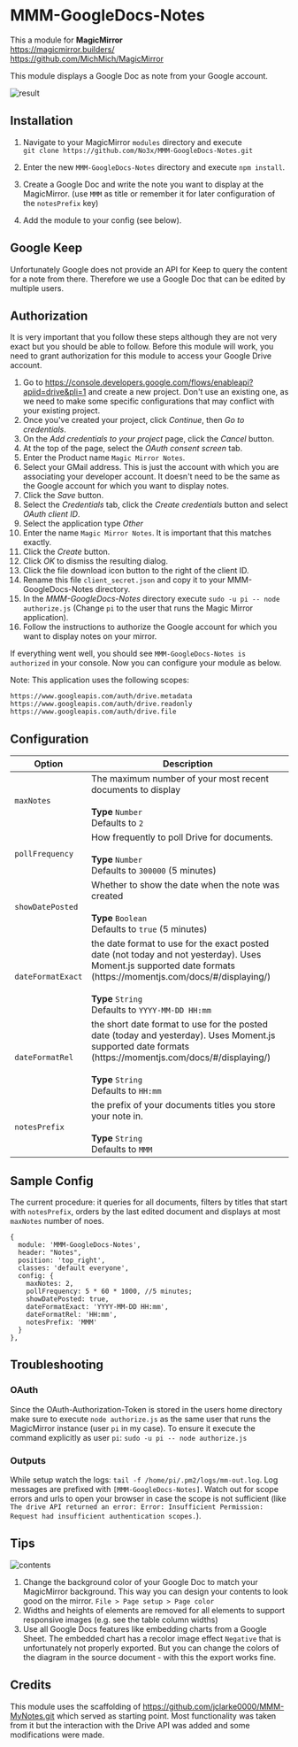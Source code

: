 # MMM-GoogleDocs-Notes

This a module for <strong>MagicMirror</strong><br>
https://magicmirror.builders/<br>
https://github.com/MichMich/MagicMirror

This module displays a Google Doc as note from your Google account.

![result](https://user-images.githubusercontent.com/2690708/71768783-e2900a80-2f19-11ea-874d-964ad42b9dd6.png)

## Installation

1. Navigate to your MagicMirror `modules` directory and execute<br />`git clone https://github.com/No3x/MMM-GoogleDocs-Notes.git`

2. Enter the new `MMM-GoogleDocs-Notes` directory and execute `npm install`.

3. Create a Google Doc and write the note you want to display at the MagicMirror. (use `MMM` as title or remember it for later configuration of the `notesPrefix` key)

4. Add the module to your config (see below).

## Google Keep
Unfortunately Google does not provide an API for Keep to query the content for a note from there. Therefore we use a Google Doc that can be edited by multiple users.

## Authorization
It is very important that you follow these steps although they are not very exact but you should be able to follow. Before this module will work, you need to grant authorization for this module to access your Google Drive account.

1. Go to https://console.developers.google.com/flows/enableapi?apiid=drive&pli=1 and create a new project. Don't use an existing one, as we need to make some specific configurations that may conflict with your existing project.
2. Once you've created your project, click *Continue*, then *Go to credentials*.
3. On the *Add credentials to your project* page, click the *Cancel* button.
4. At the top of the page, select the *OAuth consent screen* tab. 
5. Enter the Product name `Magic Mirror Notes`.
6. Select your GMail address. This is just the account with which you are associating your developer account. It doesn't need to be the same as the Google account for which you want to display notes.
7. Click the *Save* button.
8. Select the *Credentials* tab, click the *Create credentials* button and select *OAuth client ID*.
9. Select the application type *Other*
10. Enter the name `Magic Mirror Notes`. It is important that this matches exactly.
11. Click the *Create* button.
12. Click *OK* to dismiss the resulting dialog.
13. Click the file download icon button to the right of the client ID.
14. Rename this file `client_secret.json` and copy it to your MMM-GoogleDocs-Notes directory.
15. In the *MMM-GoogleDocs-Notes* directory execute  `sudo -u pi -- node authorize.js` (Change `pi` to the user that runs the Magic Mirror application).
16. Follow the instructions to authorize the Google account for which you want to display notes on your mirror.

If everything went well, you should see `MMM-GoogleDocs-Notes is authorized` in your console. Now you can configure your module as below.

Note: This application uses the following scopes:
```text
https://www.googleapis.com/auth/drive.metadata
https://www.googleapis.com/auth/drive.readonly
https://www.googleapis.com/auth/drive.file
```


## Configuration

<table>
  <thead>
    <tr>
      <th>Option</th>
      <th>Description</th>
    </tr>
  </thead>
  <tbody>
    <tr>
      <td><code>maxNotes</code></td>
      <td>The maximum number of your most recent documents to display<br><br><strong>Type</strong> <code>Number</code><br>Defaults to <code>2</code></td>
    </tr>
    <tr>
      <td><code>pollFrequency</code></td>
      <td>How frequently to poll Drive for documents.<br><br><strong>Type</strong> <code>Number</code><br>Defaults to <code>300000</code> (5 minutes)</td>
    </tr>
    <tr>
      <td><code>showDatePosted</code></td>
      <td>Whether to show the date when the note was created<br><br><strong>Type</strong> <code>Boolean</code><br>Defaults to <code>true</code> (5 minutes)</td>
    </tr>
    <tr>
      <td><code>dateFormatExact</code></td>
      <td>the date format to use for the exact posted date (not today and not yesterday).  Uses Moment.js supported date formats (https://momentjs.com/docs/#/displaying/)<br><br><strong>Type</strong> <code>String</code><br>Defaults to <code>YYYY-MM-DD HH:mm</code></td>
    </tr>
    <tr>
      <td><code>dateFormatRel</code></td>
      <td>the short date format to use for the posted date (today and yesterday). Uses Moment.js supported date formats (https://momentjs.com/docs/#/displaying/)<br><br><strong>Type</strong> <code>String</code><br>Defaults to <code>HH:mm</code></td>
    </tr>
    <tr>
      <td><code>notesPrefix</code></td>
      <td>the prefix of your documents titles you store your note in.<br><br><strong>Type</strong> <code>String</code><br>Defaults to <code>MMM</code></td>
    </tr>
  </tbody>
</table>

## Sample Config

The current procedure: it queries for all documents, filters by titles that start with `notesPrefix`, orders by the last edited document and displays at most `maxNotes` number of noes.
```
{
  module: 'MMM-GoogleDocs-Notes',
  header: "Notes",
  position: 'top_right',
  classes: 'default everyone',
  config: {
    maxNotes: 2,
    pollFrequency: 5 * 60 * 1000, //5 minutes;
    showDatePosted: true,
    dateFormatExact: 'YYYY-MM-DD HH:mm',
    dateFormatRel: 'HH:mm',
    notesPrefix: 'MMM'
  }
},
```

## Troubleshooting
### OAuth
Since the OAuth-Authorization-Token is stored in the users home directory make sure to execute `node authorize.js` as the same user that runs the MagicMirror instance (user `pi` in my case).
To ensure it execute the command explicitly as user `pi`: `sudo -u pi -- node authorize.js`
### Outputs
While setup watch the logs: `tail -f /home/pi/.pm2/logs/mm-out.log`. Log messages are prefixed with `[MMM-GoogleDocs-Notes]`. Watch out for scope errors and urls to open your browser in case the scope is not sufficient (like `The drive API returned an error: Error: Insufficient Permission: Request had insufficient authentication scopes.`).

## Tips
![contents](https://user-images.githubusercontent.com/2690708/71768782-e2900a80-2f19-11ea-8823-e9e3a6ac2c14.png)

1. Change the background color of your Google Doc to match your MagicMirror background. This way you can design your contents to look good on the mirror. `File > Page setup > Page color`
2. Widths and heights of elements are removed for all elements to support responsive images (e.g. see the table column widths)
3. Use all Google Docs features like embedding charts from a Google Sheet. The embedded chart has a recolor image effect `Negative` that is unfortunately not properly exported. But you can change the colors of the diagram in the source document - with this the export works fine.

## Credits
This module uses the scaffolding of https://github.com/jclarke0000/MMM-MyNotes.git which served as starting point. Most functionality was taken from it but the interaction with the Drive API was added and some modifications were made.
